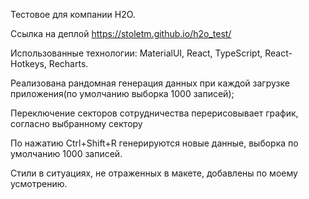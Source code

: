 Тестовое для компании H2O.

Ссылка на деплой https://stoletm.github.io/h2o_test/

Использованные технологии: MaterialUI, React, TypeScript, React-Hotkeys, Recharts.

Реализована рандомная генерация данных при каждой загрузке приложения(по умолчанию выборка 1000 записей);

Переключение секторов сотрудничества перерисовывает график, согласно выбранному сектору

По нажатию Ctrl+Shift+R генерируются новые данные, выборка по умолчанию 1000 записей.

Стили в ситуациях, не отраженных в макете, добавлены по моему усмотрению.